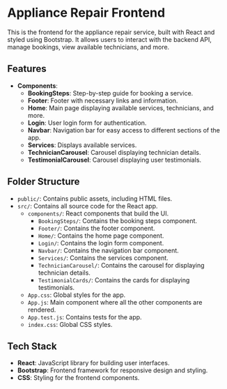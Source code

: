 # Appliance Repair Frontend

This is the frontend for the appliance repair service, built with React and styled using Bootstrap. It allows users to interact with the backend API, manage bookings, view available technicians, and more.

## Features

- **Components**:
  - **BookingSteps**: Step-by-step guide for booking a service.
  - **Footer**: Footer with necessary links and information.
  - **Home**: Main page displaying available services, technicians, and more.
  - **Login**: User login form for authentication.
  - **Navbar**: Navigation bar for easy access to different sections of the app.
  - **Services**: Displays available services.
  - **TechnicianCarousel**: Carousel displaying technician details.
  - **TestimonialCarousel**: Carousel displaying user testimonials.

## Folder Structure

- `public/`: Contains public assets, including HTML files.
- `src/`: Contains all source code for the React app.
  - `components/`: React components that build the UI.
    - `BookingSteps/`: Contains the booking steps component.
    - `Footer/`: Contains the footer component.
    - `Home/`: Contains the home page component.
    - `Login/`: Contains the login form component.
    - `Navbar/`: Contains the navigation bar component.
    - `Services/`: Contains the services component.
    - `TechnicianCarousel/`: Contains the carousel for displaying technician details.
    - `TestimonialCards/`: Contains the cards for displaying testimonials.
  - `App.css`: Global styles for the app.
  - `App.js`: Main component where all the other components are rendered.
  - `App.test.js`: Contains tests for the app.
  - `index.css`: Global CSS styles.

## Tech Stack

- **React**: JavaScript library for building user interfaces.
- **Bootstrap**: Frontend framework for responsive design and styling.
- **CSS**: Styling for the frontend components.

